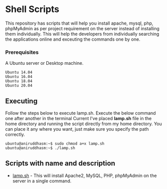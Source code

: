 # Shell Scripts

This repository has scripts that will help you install apache, mysql, php, phpMyAdmin as per project requirement on the server instead of installing them individually. This will help the developers from individually searching the applications online and exceuting the commands one by one.

### Prerequisites

A Ubuntu server or Desktop machine.

```
Ubuntu 14.04
Ubuntu 16.04
Ubuntu 18.04
Ubuntu 20.04
```

## Executing
Follow the steps below to execute lamp.sh. 
Execute the below command one after another in the terminal
Current I've placed **lamp.sh** file in the home directory and running the script directly from my home directory. You can place it any where you want, just make sure you specify the path correctly.

```
ubuntu@aniruddhasm:~$ sudo chmod a+x lamp.sh
ubuntu@aniruddhasm:~$ ./lamp.sh
```

## Scripts with name and description

* [lamp.sh](https://github.com/aniruddhasm/scripts/blob/master/lamp.sh) - This will install Apache2, MySQL, PHP, phpMyAdmin on the server in a single command.
